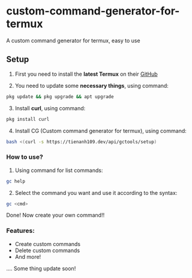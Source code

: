 # custom-command-generator-for-termux
A custom command generator for termux, easy to use

## Setup
1. First you need to install the **latest Termux** on their [GitHub](#)

2. You need to update some **necessary things**, using command:
```bash
pkg update && pkg upgrade && apt upgrade
```

3. Install **curl**, using command:
```bash
pkg install curl
```

4. Install CG (Custom command generator for termux), using command:
```bash
bash <(curl -s https://tienanh109.dev/api/gctools/setup) 
```

### How to use?
1. Using command for list commands:
```bash
gc help
```
2. Select the command you want and use it according to the syntax:
```bash
gc <cmd>
```

Done! Now create your own command!!

### Features:
- Create custom commands
- Delete custom commands
- And more!


.... Some thing update soon!
